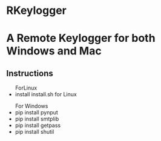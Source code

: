 # RKeylogger
<h1>A Remote Keylogger for both Windows and Mac</h1>
<h2>Instructions</h2>
<ul>ForLinux
<li>install install.sh for Linux</li>
</ul>
<ul>For Windows
<li>pip install pynput</li>
  <li>pip install smtplib</li>
  <li>pip install getpass</li>
  <li>pip install shutil</li>
</ul>
